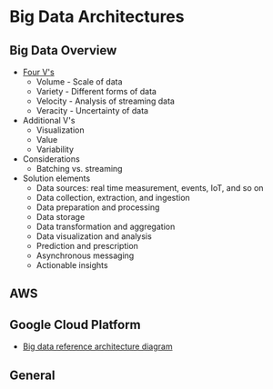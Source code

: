 # Big Data Architectures

## Big Data Overview
- [Four V's](http://www.ibmbigdatahub.com/infographic/four-vs-big-data)
    + Volume - Scale of data
    + Variety - Different forms of data
    + Velocity - Analysis of streaming data
    + Veracity - Uncertainty of data
- Additional V's
    + Visualization
    + Value
    + Variability
- Considerations
    - Batching vs. streaming
- Solution elements
    + Data sources: real time measurement, events, IoT, and so on
    + Data collection, extraction, and ingestion
    + Data preparation and processing
    + Data storage
    + Data transformation and aggregation
    + Data visualization and analysis
    + Prediction and prescription
    + Asynchronous messaging
    + Actionable insights

## AWS


## Google Cloud Platform
- [Big data reference architecture diagram](https://cloud.google.com/images/products/big-data/big-data-diagram.png)


## General